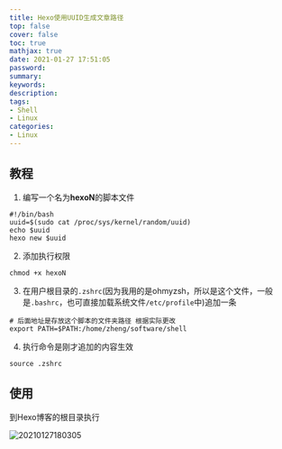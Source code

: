 ```yaml
---
title: Hexo使用UUID生成文章路径
top: false
cover: false
toc: true
mathjax: true
date: 2021-01-27 17:51:05
password:
summary:
keywords:
description:
tags:
- Shell
- Linux
categories:
- Linux
---
```


## 教程
1. 编写一个名为**hexoN**的脚本文件

```shell
#!/bin/bash
uuid=$(sudo cat /proc/sys/kernel/random/uuid)
echo $uuid
hexo new $uuid
```

2. 添加执行权限

```shell
chmod +x hexoN
```

3. 在用户根目录的`.zshrc`(因为我用的是ohmyzsh，所以是这个文件，一般是`.bashrc`，也可直接加载系统文件`/etc/profile`中)追加一条

``` shell
# 后面地址是存放这个脚本的文件夹路径 根据实际更改
export PATH=$PATH:/home/zheng/software/shell
```

4. 执行命令是刚才追加的内容生效

```shell
source .zshrc
```

<!-- more -->

## 使用

到Hexo博客的根目录执行

![20210127180305](https://cdn.jsdelivr.net/gh/greycodee/images@main/images/2021/10/08/20210127180305.png)
